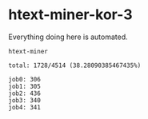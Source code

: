 # htext-miner-kor-3

Everything doing here is automated.

```
htext-miner

total: 1728/4514 (38.28090385467435%)

job0: 306
job1: 305
job2: 436
job3: 340
job4: 341
```